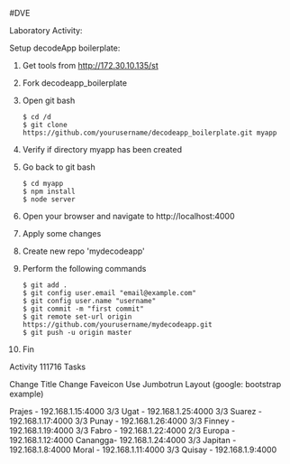 #DVE

Laboratory Activity:

Setup decodeApp boilerplate:

1. Get tools from http://172.30.10.135/st
2. Fork decodeapp_boilerplate
3. Open git bash
   
   ```
   $ cd /d
   $ git clone   https://github.com/yourusername/decodeapp_boilerplate.git myapp
   ```
   
4. Verify if directory myapp has been created
5. Go back to git bash
   
   ```
   $ cd myapp
   $ npm install
   $ node server
   ```
   
6. Open your browser and navigate to http://localhost:4000
7. Apply some changes
8. Create new repo 'mydecodeapp'
9. Perform the following commands

	```
	$ git add .
	$ git config user.email "email@example.com"
	$ git config user.name "username"
	$ git commit -m "first commit"
	$ git remote set-url origin https://github.com/yourusername/mydecodeapp.git
	$ git push -u origin master
	```
	
10. Fin

Activity 111716 Tasks

Change Title
Change Faveicon
Use Jumbotrun Layout (google: bootstrap example)

Prajes 	- 192.168.1.15:4000 3/3
Ugat	- 192.168.1.25:4000 3/3	
Suarez	- 192.168.1.17:4000 3/3
Punay	- 192.168.1.26:4000 3/3
Finney	- 192.168.1.19:4000 3/3
Fabro	- 192.168.1.22:4000 2/3
Europa  - 192.168.1.12:4000
Canangga- 192.168.1.24:4000 3/3
Japitan - 192.168.1.8:4000
Moral   - 192.168.1.11:4000 3/3
Quisay   - 192.168.1.9:4000
